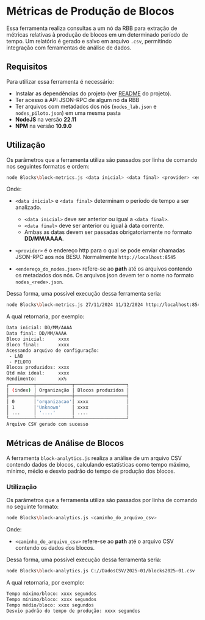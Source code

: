 # Métricas de Produção de Blocos

Essa ferramenta realiza consultas a um nó da RBB para extração de métricas relativas à produção de blocos em um determinado período de tempo. Um relatório é gerado e salvo em arquivo `.csv`, permitindo integração com ferramentas de análise de dados.

## Requisitos

Para utilizar essa ferramenta é necessário:

- Instalar as dependências do projeto (ver [README](../README.md) do projeto).
- Ter acesso à API JSON-RPC de algum nó da RBB
- Ter arquivos com metadados dos nós (`nodes_lab.json` e `nodes_piloto.json`) em uma mesma pasta
- **NodeJS** na versão **22.11**
- **NPM** na versão **10.9.0**

## Utilização

Os parâmetros que a ferramenta utiliza são passados por linha de comando nos seguintes formatos e ordem:

```bash
node Blocks\block-metrics.js <data inicial> <data final> <provider> <endereço_do_nodes.json>
```

Onde:

- `<data inicial>` e `<data final>` determinam o período de tempo a ser analizado.
  - `<data inicial>` deve ser anterior ou igual a `<data final>`.
  - `<data final>` deve ser anterior ou igual à data corrente.
  - Ambas as datas devem ser passadas obrigatoriamente no formato **DD/MM/AAAA**.

- `<provider>` é o endereço http para o qual se pode enviar chamadas JSON-RPC aos nós BESU. Normalmente `http://localhost:8545`

- `<endereço_do_nodes.json>` refere-se ao **path** até os arquivos contendo os metadados dos nós. Os arquivos json devem ter o nome no formato `nodes_<rede>.json`.

Dessa forma, uma possível execução dessa ferramenta seria:

```bash
node Blocks\block-metrics.js 27/11/2024 11/12/2024 http://localhost:8545 ../nodesFolder
```

A qual retornaria, por exemplo:

```bash
Data inicial: DD/MM/AAAA 
Data final: DD/MM/AAAA
Bloco inicial:     xxxx
Bloco final:       xxxx
Acessando arquivo de configuração:
 - LAB
 - PILOTO
Blocos produzidos: xxxx
Qtd máx ideal:     xxxx
Rendimento:        xx%
┌─────────┬─────────────┬───────────────────┐
│ (index) │ Organização │ Blocos produzidos │
├─────────┼─────────────┼───────────────────┤
│ 0       │'organizacao'│ xxxx              │
│ 1       │'Unknown'    │ xxxx              │
│ ...     │ '....'      │ ....              │
└─────────┴─────────────┴───────────────────┘
Arquivo CSV gerado com sucesso
```

## Métricas de Análise de Blocos

A ferramenta `block-analytics.js` realiza a análise de um arquivo CSV contendo dados de blocos, calculando estatísticas como tempo máximo, mínimo, médio e desvio padrão do tempo de produção dos blocos.

### Utilização

Os parâmetros que a ferramenta utiliza são passados por linha de comando no seguinte formato:

```bash
node Blocks\block-analytics.js <caminho_do_arquivo_csv>
```

Onde:

- `<caminho_do_arquivo_csv>` refere-se ao **path** até o arquivo CSV contendo os dados dos blocos.

Dessa forma, uma possível execução dessa ferramenta seria:

```bash
node Blocks\block-analytics.js C://DadosCSV/2025-01/blocks2025-01.csv
```

A qual retornaria, por exemplo:

```bash
Tempo máximo/bloco: xxxx segundos
Tempo mínimo/bloco: xxxx segundos
Tempo médio/bloco: xxxx segundos
Desvio padrão do tempo de produção: xxxx segundos
```
